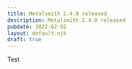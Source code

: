 ```yaml
---
title: Metalsmith 2.4.0 released
description: Metalsmith 2.4.0 released
pubdate: 2022-02-02
layout: default.njk
draft: true
---
```


Test